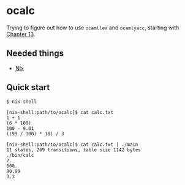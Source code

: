 # ocalc

Trying to figure out how to use `ocamllex` and `ocamlyacc`, starting with
[Chapter 13](https://caml.inria.fr/pub/docs/manual-ocaml/lexyacc.html).

Needed things
---
 * [Nix](https://nixos.org/nix/)

Quick start
---
```
$ nix-shell
```
```
[nix-shell:path/to/ocalc]$ cat calc.txt
1 + 1
(6 * 100)
100 - 9.01
((99 / 100) * 10) / 3
```
```
[nix-shell:path/to/ocalc]$ cat calc.txt | ./main
11 states, 269 transitions, table size 1142 bytes
./bin/calc
2.
600.
90.99
3.3
```
